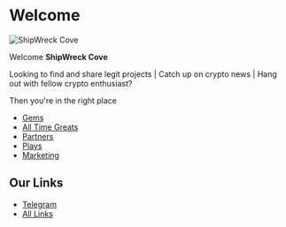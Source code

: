 # Welcome

![ShipWreck Cove](https://files.catbox.moe/24q2m5.jpg) 

Welcome **ShipWreck Cove** 

Looking to find and share legit projects | Catch up on crypto news | Hang out with fellow crypto enthusiast? 

Then you're in the right place

- [Gems](gems/) 
- [All Time Greats](atg/)
- [Partners](partners/)
- [Plays](plays/)
- [Marketing](marketing/)

## Our Links
- [Telegram](https://t.me/Shipwreckc0ve)
- [All Links](https://linktr.ee/shipwreckc0ve)


